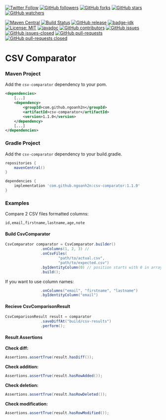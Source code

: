 [![Twitter Follow](https://img.shields.io/twitter/follow/ngoanh2n.svg?style=social)](https://twitter.com/ngoanh2n)
[![GitHub followers](https://img.shields.io/github/followers/ngoanh2n.svg?style=social&label=Follow&maxAge=2592000)](https://github.com/ngoanh2n?tab=followers)
[![GitHub forks](https://img.shields.io/github/forks/ngoanh2n/csv-comparator.svg?style=social&label=Fork&maxAge=2592000)](https://github.com/ngoanh2n/csv-comparator/network/members/)
[![GitHub stars](https://img.shields.io/github/stars/ngoanh2n/csv-comparator.svg?style=social&label=Star&maxAge=2592000)](https://github.com/ngoanh2n/csv-comparator/stargazers/)
[![GitHub watchers](https://img.shields.io/github/watchers/ngoanh2n/csv-comparator.svg?style=social&label=Watch&maxAge=2592000)](https://github.com/ngoanh2n/csv-comparator/watchers/)

[![Maven Central](https://maven-badges.herokuapp.com/maven-central/com.github.ngoanh2n/csv-comparator/badge.svg)](https://maven-badges.herokuapp.com/maven-central/com.github.ngoanh2n/csv-comparator)
[![Build Status](https://travis-ci.org/ngoanh2n/csv-comparator.svg?branch=master)](https://travis-ci.org/ngoanh2n/csv-comparator)
[![GitHub release](https://img.shields.io/github/release/ngoanh2n/csv-comparator.svg)](https://github.com/ngoanh2n/csv-comparator/releases/)
[![badge-jdk](https://img.shields.io/badge/jdk-8-blue.svg)](http://www.oracle.com/technetwork/java/javase/downloads/index.html)
[![License: MIT](https://img.shields.io/badge/License-MIT-blueviolet.svg)](https://opensource.org/licenses/MIT)
[![javadoc](https://javadoc.io/badge2/com.github.ngoanh2n/csv-comparator/javadoc.svg)](https://javadoc.io/doc/com.github.ngoanh2n/csv-comparator)
[![GitHub contributors](https://img.shields.io/github/contributors/ngoanh2n/csv-comparator.svg)](https://github.com/ngoanh2n/csv-comparator/graphs/contributors/)
[![GitHub issues](https://img.shields.io/github/issues/ngoanh2n/csv-comparator.svg)](https://github.com/ngoanh2n/csv-comparator/issues/)
[![GitHub issues-closed](https://img.shields.io/github/issues-closed/ngoanh2n/csv-comparator.svg)](https://github.com/ngoanh2n/csv-comparator/issues?q=is%3Aissue+is%3Aclosed)
[![GitHub pull-requests](https://img.shields.io/github/issues-pr/ngoanh2n/csv-comparator.svg)](https://github.com/ngoanh2n/csv-comparator/pulls/)
[![GitHub pull-requests closed](https://img.shields.io/github/issues-pr-closed/ngoanh2n/csv-comparator.svg)](https://github.com/ngoanh2n/csv-comparator/pulls?q=is%3Apulls+is%3Aclosed)

# CSV Comparator

### **Maven Project**
Add the `csv-comparator` dependency to your pom.
```xml
<dependencies>
    [...]
    <dependency>
        <groupId>com.github.ngoanh2n</groupId>
        <artifactId>csv-comparator</artifactId>
        <version>1.1.0</version>
    </dependency>
    [...]
</dependencies>
```

### **Gradle Project**
Add the `csv-comparator` dependency to your build.gradle.
```gradle
repositories {
    mavenCentral()
}

dependencies {
    implementation 'com.github.ngoanh2n:csv-comparator:1.1.0'
}
```

### **Examples**
Compare 2 CSV files formatted columns:
```
id,email,firstname,lastname,age,note
```

#### **Build CsvComparator**
```java
CsvComparator comparator = CsvComparator.builder()
                .onColumns(1, 2, 3) // 
                .onCsvFiles(
                        "path/to/actual.csv",
                        "path/to/expected.csv")
                .byIdentityColumn(0) // position starts with 0 in array [1, 2, 3]
                .build();
```

If you want to use column names:
```java
                .onColumns("email", "firstname", "lastname")
                .byIdentityColumn("email")
```

#### **Recieve CsvComparisonResult**
```java
CsvComparisonResult result = comparator
                .saveDiffAt("build/csv-results")
                .perform();
```

#### **Result Assertions**
**Check diff:**
```java
Assertions.assertTrue(result.hasDiff());
```

**Check addition:**
```java
Assertions.assertTrue(result.hasRowAdded());
```

**Check deletion:**
```java
Assertions.assertTrue(result.hasRowDeleted());
```

**Check modification:**
```java
Assertions.assertTrue(result.hasRowModified());
```